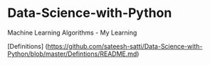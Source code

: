 # Data-Science-with-Python
Machine Learning Algorithms - My Learning

[Definitions] (https://github.com/sateesh-satti/Data-Science-with-Python/blob/master/Defintions/README.md)
